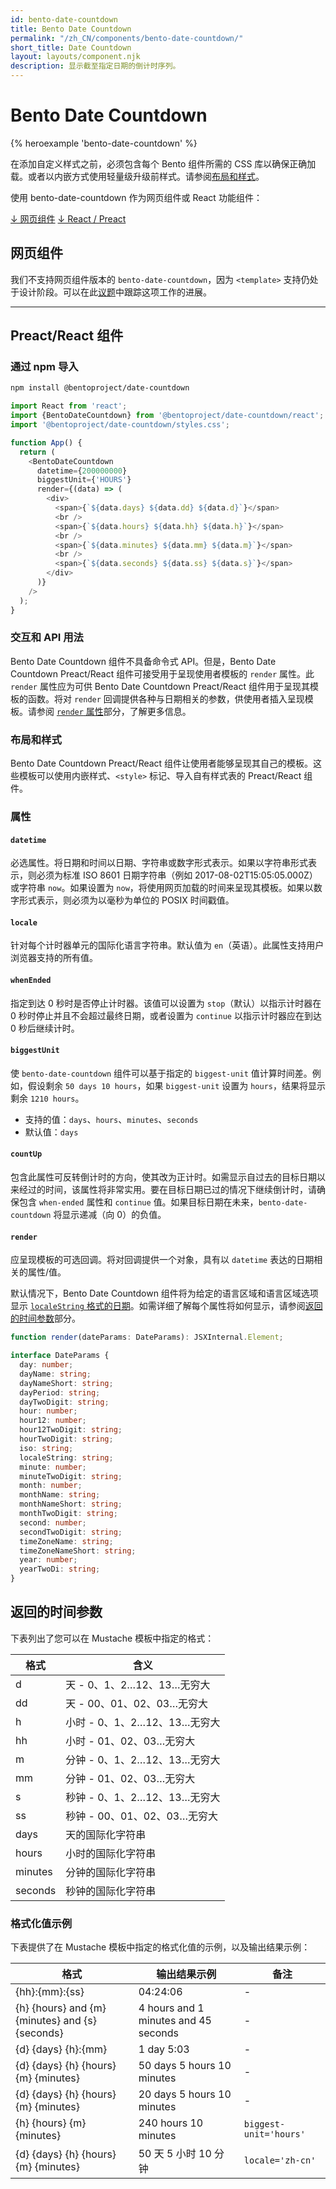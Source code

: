 ```yaml
---
id: bento-date-countdown
title: Bento Date Countdown
permalink: "/zh_CN/components/bento-date-countdown/"
short_title: Date Countdown
layout: layouts/component.njk
description: 显示截至指定日期的倒计时序列。
---
```


# Bento Date Countdown

{% heroexample 'bento-date-countdown' %}

在添加自定义样式之前，必须包含每个 Bento 组件所需的 CSS 库以确保正确加载。或者以内嵌方式使用轻量级升级前样式。请参阅[布局和样式](#returned-time-parameters)。

<div class="bd-usage bd-card bd-card--light-sea-green">   <p>使用 bento-date-countdown 作为网页组件或 React 功能组件：</p>   <a class="bd-button" href="#web-component">↓ 网页组件</a>   <a class="bd-button" href="#preact%2Freact-component">↓ React / Preact</a>
</div>

## 网页组件

我们不支持网页组件版本的 `bento-date-countdown`，因为 `<template>` 支持仍处于设计阶段。可以在此[议题](https://go.amp.dev/issue/36619)中跟踪这项工作的进展。

<!--
An older version of this file contains the removed section, though it's incorrect:

https://github.com/ampproject/amphtml/blob/422d171e87571c4d125a2bf956e78e92444c10e8/extensions/amp-date-countdown/1.0/README.md
-->

---

## Preact/React 组件

### 通过 npm 导入

```bash
npm install @bentoproject/date-countdown
```

```javascript
import React from 'react';
import {BentoDateCountdown} from '@bentoproject/date-countdown/react';
import '@bentoproject/date-countdown/styles.css';

function App() {
  return (
    <BentoDateCountdown
      datetime={200000000}
      biggestUnit={'HOURS'}
      render={(data) => (
        <div>
          <span>{`${data.days} ${data.dd} ${data.d}`}</span>
          <br />
          <span>{`${data.hours} ${data.hh} ${data.h}`}</span>
          <br />
          <span>{`${data.minutes} ${data.mm} ${data.m}`}</span>
          <br />
          <span>{`${data.seconds} ${data.ss} ${data.s}`}</span>
        </div>
      )}
    />
  );
}
```

### 交互和 API 用法

Bento Date Countdown 组件不具备命令式 API。但是，Bento Date Countdown Preact/React 组件可接受用于呈现使用者模板的 `render` 属性。此 `render` 属性应为可供 Bento Date Countdown Preact/React 组件用于呈现其模板的函数。将对 `render` 回调提供各种与日期相关的参数，供使用者插入呈现模板。请参阅 <a href="#render" data-md-type="link">`render` 属性</a>部分，了解更多信息。

### 布局和样式

Bento Date Countdown Preact/React 组件让使用者能够呈现其自己的模板。这些模板可以使用内嵌样式、`<style>` 标记、导入自有样式表的 Preact/React 组件。

### 属性

#### `datetime`

必选属性。将日期和时间以日期、字符串或数字形式表示。如果以字符串形式表示，则必须为标准 ISO 8601 日期字符串（例如 2017-08-02T15:05:05.000Z）或字符串 `now`。如果设置为 `now`，将使用网页加载的时间来呈现其模板。如果以数字形式表示，则必须为以毫秒为单位的 POSIX 时间戳值。

#### `locale`

针对每个计时器单元的国际化语言字符串。默认值为 `en`（英语）。此属性支持用户浏览器支持的所有值。

#### `whenEnded`

指定到达 0 秒时是否停止计时器。该值可以设置为 `stop`（默认）以指示计时器在 0 秒时停止并且不会超过最终日期，或者设置为 `continue` 以指示计时器应在到达 0 秒后继续计时。

#### `biggestUnit`

使 `bento-date-countdown` 组件可以基于指定的 `biggest-unit` 值计算时间差。例如，假设剩余 `50 days 10 hours`，如果 `biggest-unit` 设置为 `hours`，结果将显示剩余  `1210 hours`。

- 支持的值：`days`、`hours`、`minutes`、`seconds`
- 默认值：`days`

#### `countUp`

包含此属性可反转倒计时的方向，使其改为正计时。如需显示自过去的目标日期以来经过的时间，该属性将非常实用。要在目标日期已过的情况下继续倒计时，请确保包含 `when-ended` 属性和 `continue` 值。如果目标日期在未来，`bento-date-countdown` 将显示递减（向 0）的负值。

#### `render`

应呈现模板的可选回调。将对回调提供一个对象，具有以 `datetime` 表达的日期相关的属性/值。

默认情况下，Bento Date Countdown 组件将为给定的语言区域和语言区域选项显示 [`localeString` 格式的日期](https://developer.mozilla.org/en-US/docs/Web/JavaScript/Reference/Global_Objects/Date/toLocaleString)。如需详细了解每个属性将如何显示，请参阅[返回的时间参数](#returned-time-parameters)部分。

```typescript
function render(dateParams: DateParams): JSXInternal.Element;

interface DateParams {
  day: number;
  dayName: string;
  dayNameShort: string;
  dayPeriod: string;
  dayTwoDigit: string;
  hour: number;
  hour12: number;
  hour12TwoDigit: string;
  hourTwoDigit: string;
  iso: string;
  localeString: string;
  minute: number;
  minuteTwoDigit: string;
  month: number;
  monthName: string;
  monthNameShort: string;
  monthTwoDigit: string;
  second: number;
  secondTwoDigit: string;
  timeZoneName: string;
  timeZoneNameShort: string;
  year: number;
  yearTwoDi: string;
}
```

## 返回的时间参数

下表列出了您可以在 Mustache 模板中指定的格式：

格式 | 含义
--- | ---
d | 天 - 0、1、2…12、13…无穷大
dd | 天 - 00、01、02、03…无穷大
h | 小时 - 0、1、2…12、13…无穷大
hh | 小时 - 01、02、03…无穷大
m | 分钟 - 0、1、2…12、13…无穷大
mm | 分钟 - 01、02、03…无穷大
s | 秒钟 - 0、1、2…12、13…无穷大
ss | 秒钟 - 00、01、02、03…无穷大
days | 天的国际化字符串
hours | 小时的国际化字符串
minutes | 分钟的国际化字符串
seconds | 秒钟的国际化字符串

### 格式化值示例

下表提供了在 Mustache 模板中指定的格式化值的示例，以及输出结果示例：

格式 | 输出结果示例 | 备注
--- | --- | ---
{hh}:{mm}:{ss} | 04:24:06 | -
{h} {hours} and {m} {minutes} and {s} {seconds} | 4 hours and 1 minutes and 45 seconds | -
{d} {days} {h}:{mm} | 1 day 5:03 | -
{d} {days} {h} {hours} {m} {minutes} | 50 days 5 hours 10 minutes | -
{d} {days} {h} {hours} {m} {minutes} | 20 days 5 hours 10 minutes | -
{h} {hours} {m} {minutes} | 240 hours 10 minutes | `biggest-unit='hours'`
{d} {days} {h} {hours} {m} {minutes} | 50 天 5 小时 10 分钟 | `locale='zh-cn'`
